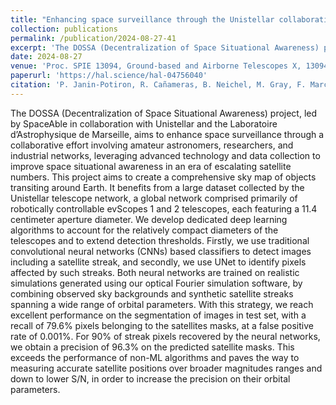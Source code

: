 ```yaml
---
title: "Enhancing space surveillance through the Unistellar collaborative observation program"
collection: publications
permalink: /publication/2024-08-27-41
excerpt: 'The DOSSA (Decentralization of Space Situational Awareness) project, led by SpaceAble in collaboration with Unistellar and the Laboratoire d’Astrophysique de Marseille, aims to enhance space surveillance through a collaborative effort involving amateur astronomers, researchers, and industrial networks, leveraging advanced technology and data collection to improve space situational awareness in an era of escalating satellite numbers. This project aims to create a comprehensive sky map of objects transiting around Earth. It benefits from a large dataset collected by the Unistellar telescope network, a global network comprised primarily of robotically controllable evScopes 1 and 2 telescopes, each featuring a 11.4 centimeter aperture diameter. We develop dedicated deep learning algorithms to account for the relatively compact diameters of the telescopes and to extend detection thresholds. Firstly, we use traditional convolutional neural networks (CNNs) based classifiers to detect images including a satellite streak, and secondly, we use UNet to identify pixels affected by such streaks. Both neural networks are trained on realistic simulations generated using our optical Fourier simulation software, by combining observed sky backgrounds and synthetic satellite streaks spanning a wide range of orbital parameters. With this strategy, we reach excellent performance on the segmentation of images in test set, with a recall of 79.6% pixels belonging to the satellites masks, at a false positive rate of 0.001%. For 90% of streak pixels recovered by the neural networks, we obtain a precision of 96.3% on the predicted satellite masks. This exceeds the performance of non-ML algorithms and paves the way to measuring accurate satellite positions over broader magnitudes ranges and down to lower S/N, in order to increase the precision on their orbital parameters.'
date: 2024-08-27
venue: 'Proc. SPIE 13094, Ground-based and Airborne Telescopes X, 1309455'
paperurl: 'https://hal.science/hal-04756040'
citation: 'P. Janin-Potiron, R. Cañameras, B. Neichel, M. Gray, F. Marchis, R. Lambert, F. Quere, G. Blaclard, A. Malvache, O. Beltramo-Martin, J. Cantegreil, P. Boutte, Y. Zancanaro, A. Gervail, and C. M. Correia'
---
```

The DOSSA (Decentralization of Space Situational Awareness) project, led by SpaceAble in collaboration with Unistellar and the Laboratoire d’Astrophysique de Marseille, aims to enhance space surveillance through a collaborative effort involving amateur astronomers, researchers, and industrial networks, leveraging advanced technology and data collection to improve space situational awareness in an era of escalating satellite numbers. This project aims to create a comprehensive sky map of objects transiting around Earth. It benefits from a large dataset collected by the Unistellar telescope network, a global network comprised primarily of robotically controllable evScopes 1 and 2 telescopes, each featuring a 11.4 centimeter aperture diameter. We develop dedicated deep learning algorithms to account for the relatively compact diameters of the telescopes and to extend detection thresholds. Firstly, we use traditional convolutional neural networks (CNNs) based classifiers to detect images including a satellite streak, and secondly, we use UNet to identify pixels affected by such streaks. Both neural networks are trained on realistic simulations generated using our optical Fourier simulation software, by combining observed sky backgrounds and synthetic satellite streaks spanning a wide range of orbital parameters. With this strategy, we reach excellent performance on the segmentation of images in test set, with a recall of 79.6% pixels belonging to the satellites masks, at a false positive rate of 0.001%. For 90% of streak pixels recovered by the neural networks, we obtain a precision of 96.3% on the predicted satellite masks. This exceeds the performance of non-ML algorithms and paves the way to measuring accurate satellite positions over broader magnitudes ranges and down to lower S/N, in order to increase the precision on their orbital parameters.

